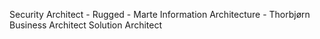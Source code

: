 Security Architect - Rugged - Marte
Information Architecture - Thorbjørn
Business Architect
Solution Architect
